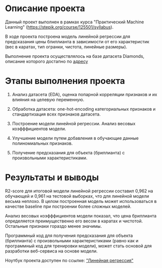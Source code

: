 # Описание проекта

Данный проект выполнен в рамках курса "Практический Machine Learning" (https://stepik.org/course/125501/syllabus).

В ходе проекта построена модель линейной регрессии для предсказания цены блиллианта в зависимости от его характеристик (вес в каратах, тип огранки, чистота, линейные размеры).

Выполнение проекта осуществлялось на базе датасета Diamonds, описание которого достапно по [адресу](https://www.kaggle.com/datasets/shivam2503/diamonds)

# Этапы выполнения проекта

1. Анализ датасета (EDA), оценка попарной корреляции признаков и их влияния на целевую переменную.

2. Обработка датасета: one-hot-encoding категориальных признаков и стандартизация всех признаков датасета.

3. Построение модели линейной регрессии. Анализ весовых коэфффициентов модели.

4. Улучшение модели путем добавления в обучающие данные полиномиальных признаков.

5. Получение предсказания для объекта (бриллианта) с произвольными характеристиками.

# Результаты и выводы

R2-score для итоговой модели линейной регрессии составил 0,962 на обучающей и 0,961 на тестовой выборках, что для линейной модели весьма неплохо. В целом построенная модель может использоваться в качестве baseline при построении более сложных моделей.

Анализ весовых коэфффициентов модели показал, что цена бриллианта определяется преимущественно его весом в каратах и чистотой. Остальные признаки гораздо менее значимы.

Программный код для получения предсказания для объекта (бриллианта) с произвольными характеристиками (равно как и программный код для тренировки модели), может стать основой для разработки веб-сервиса на основе модели.

Ноутбук проекта доступен по ссылке: ["Линейная регрессия"](https://github.com/ElenaNKn/portfolio_rus/blob/master/project_linear_regression/project.ipynb)